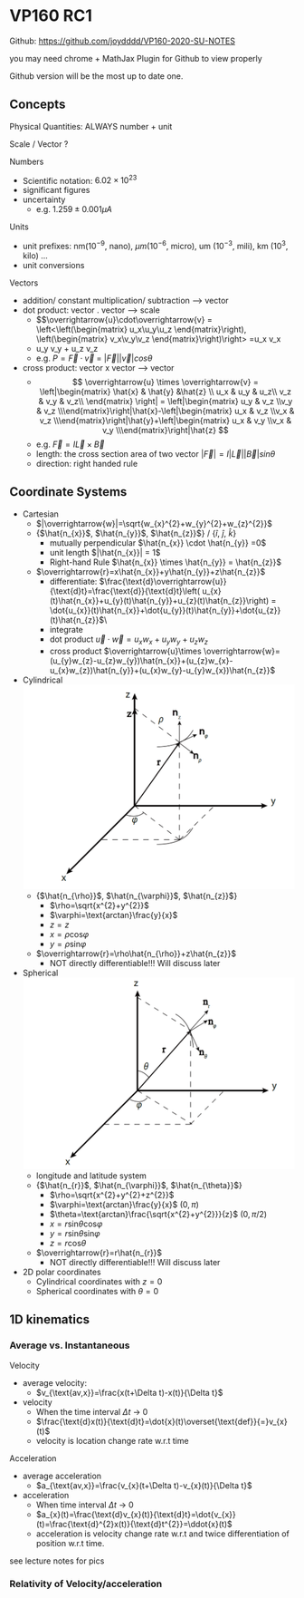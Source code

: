 # VP160 RC1
Github: https://github.com/joydddd/VP160-2020-SU-NOTES

you may need chrome + MathJax Plugin for Github to view properly

Github version will be the most up to date one. 
## Concepts
Physical Quantities: ALWAYS number + unit

Scale / Vector ? 

Numbers

* Scientific notation: $6.02 \times 10^{23}$
* significant figures
* uncertainty 
  * e.g. $1.259 \pm 0.001 \mu A$ 

Units

* unit prefixes: nm($10^{-9}$, nano), $\mu m$($10^{-6}$, micro), um ($10^{-3}$, mili), km ($10^3$, kilo) ... 
* unit conversions

Vectors

* addition/ constant multiplication/ subtraction --> vector
* dot product: vector . vector --> scale 
  * $$\overrightarrow{u}\cdot\overrightarrow{v} = \left<\left(\begin{matrix} u_x\\u_y\\u_z \end{matrix}\right), \left(\begin{matrix} v_x\\v_y\\v_z \end{matrix}\right)\right> =u_x v_x
  + u_y v_y + u_z v_z
  * e.g. $P = \overrightarrow{F} \cdot \overrightarrow{v}$ = $|\overrightarrow{F}|  |\overrightarrow{v}| cos \theta$
* cross product: vector x vector --> vector
  * $$ \overrightarrow{u} \times \overrightarrow{v} = 
    \left|\begin{matrix} 
    \hat{x} & \hat{y} &\hat{z} \\
    u_x & u_y & u_z\\
    v_z & v_y & v_z\\
    \end{matrix}
    \right|
    = \left|\begin{matrix} u_y & v_z \\v_y & v_z \\\end{matrix}\right|\hat{x}-\left|\begin{matrix} u_x & v_z \\v_x & v_z \\\end{matrix}\right|\hat{y}+\left|\begin{matrix} u_x & v_y \\v_x & v_y \\\end{matrix}\right|\hat{z}
    $$
  * e.g. $\overrightarrow{F} = I \overrightarrow{L} \times \overrightarrow{B}$
  * length: the cross section area of two vector $|\overrightarrow{F}| = I |\overrightarrow{L}| |\overrightarrow{B}| sin \theta$
  * direction: right handed rule

## Coordinate Systems
* Cartesian
  * $|\overrightarrow{w}|=\sqrt{w_{x}^{2}+w_{y}^{2}+w_{z}^{2}}$
  * {$\hat{n_{x}}$, $\hat{n_{y}}$, $\hat{n_{z}}$} / {$\hat{i}$, $\hat{j}$, $\hat{k}$} 
    * mutually perpendicular $\hat{n_{x}} \cdot \hat{n_{y}} =0$
    * unit length $|\hat{n_{x}}| = 1$
    * Right-hand Rule $\hat{n_{x}} \times \hat{n_{y}} = \hat{n_{z}}$
  * $\overrightarrow{r}=x\hat{n_{x}}+y\hat{n_{y}}+z\hat{n_{z}}$
    * differentiate: $\frac{\text{d}\overrightarrow{u}}{\text{d}t}=\frac{\text{d}}{\text{d}t}\left( u_{x}(t)\hat{n_{x}}+u_{y}(t)\hat{n_{y}}+u_{z}(t)\hat{n_{z}}\right) = \dot{u_{x}}(t)\hat{n_{x}}+\dot{u_{y}}(t)\hat{n_{y}}+\dot{u_{z}}(t)\hat{n_{z}}$\\
    * integrate
    * dot product $\overrightarrow{u}\cdot \overrightarrow{w}=u_{x}w_{x}+u_{y}w_{y}+u_{z}w_{z}$
    * cross product $\overrightarrow{u}\times \overrightarrow{w}=(u_{y}w_{z}-u_{z}w_{y})\hat{n_{x}}+(u_{z}w_{x}-u_{x}w_{z})\hat{n_{y}}+(u_{x}w_{y}-u_{y}w_{x})\hat{n_{z}}$
* Cylindrical
![Cylindrical Coordinate Sys](./pics/Cyl.png)
  * {$\hat{n_{\rho}}$, $\hat{n_{\varphi}}$, $\hat{n_{z}}$}
    * $\rho=\sqrt{x^{2}+y^{2}}$
    * $\varphi=\text{arctan}\frac{y}{x}$
    * $z=z$
    * $x=\rho \text{cos}\varphi$
    * $y=\rho \text{sin}\varphi$
  * $\overrightarrow{r}=\rho\hat{n_{\rho}}+z\hat{n_{z}}$
    * NOT directly differentiable!!! Will discuss later
* Spherical
![Sopherical](./pics/Sopher.png)
  * longitude and latitude system
  * {$\hat{n_{r}}$, $\hat{n_{\varphi}}$, $\hat{n_{\theta}}$}
    *  $\rho=\sqrt{x^{2}+y^{2}+z^{2}}$ 
    *  $\varphi=\text{arctan}\frac{y}{x}$ ($0, \pi$)
    *  $\theta=\text{arctan}\frac{\sqrt{x^{2}+y^{2}}}{z}$ ($0,\pi/2$)
    * $x=r \text{sin}\theta \text{cos}\varphi$
    * $y=r \text{sin}\theta \text{sin}\varphi$
	* $z=r\text{cos}\theta$
  * $\overrightarrow{r}=r\hat{n_{r}}$
    * NOT directly differentiable!!! Will discuss later
* 2D polar coordinates
  * Cylindrical coordinates with $z = 0$
  * Spherical coordinates with $\theta = 0$

## 1D kinematics
### Average vs. Instantaneous 
Velocity
* average velocity: 
  * $v_{\text{av,x}}=\frac{x(t+\Delta t)-x(t)}{\Delta t}$
* velocity 
  * When the time interval $\Delta t$ -> 0
  * $\frac{\text{d}x(t)}{\text{d}t}=\dot{x}(t)\overset{\text{def}}{=}v_{x}(t)$
  * velocity is location change rate w.r.t time

Acceleration
* average acceleration
    * $a_{\text{av,x}}=\frac{v_{x}(t+\Delta t)-v_{x}(t)}{\Delta t}$
* acceleration 
  * When time interval $\Delta t$ -> 0
  * $a_{x}(t)=\frac{\text{d}v_{x}(t)}{\text{d}t}=\dot{v_{x}}(t)=\frac{\text{d}^{2}x(t)}{\text{d}t^{2}}=\ddot{x}(t)$
  * acceleration is velocity change rate w.r.t and twice differentiation of position w.r.t time. 

see lecture notes for pics

### Relativity of Velocity/acceleration

